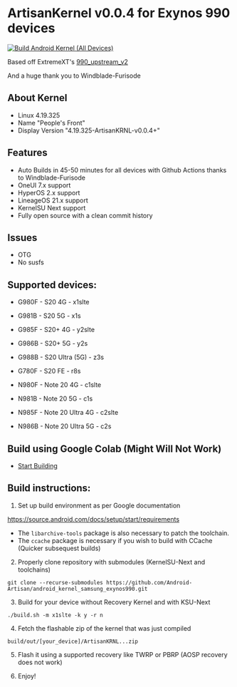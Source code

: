 # ArtisanKernel v0.0.4 for Exynos 990 devices
[![Build Android Kernel (All Devices)](https://github.com/Android-Artisan/android_kernel_samsung_exynos990/actions/workflows/build_all.yml/badge.svg)](https://github.com/Android-Artisan/android_kernel_samsung_exynos990/actions/workflows/build_all.yml)

Based off ExtremeXT's [990_upstream_v2](https://github.com/ExtremeXT/990_upstream_v2)

And a huge thank you to Windblade-Furisode

## About Kernel
- Linux 4.19.325
- Name "People's Front"
- Display Version "4.19.325-ArtisanKRNL-v0.0.4+"


## Features
- Auto Builds in 45-50 minutes for all devices with Github Actions thanks to Windblade-Furisode
- OneUI 7.x support
- HyperOS 2.x support
- LineageOS 21.x support
- KernelSU Next support
- Fully open source with a clean commit history
## Issues
- OTG
- No susfs
## Supported devices:

- G980F - S20 4G - x1slte

- G981B - S20 5G - x1s

- G985F - S20+ 4G - y2slte

- G986B - S20+ 5G - y2s

- G988B - S20 Ultra (5G) - z3s

- G780F - S20 FE - r8s

- N980F - Note 20 4G - c1slte

- N981B - Note 20 5G - c1s

- N985F - Note 20 Ultra 4G - c2slte

- N986B - Note 20 Ultra 5G - c2s

## Build using Google Colab (Might Will Not Work)

- [Start Building](https://colab.research.google.com/github/Android-Artisan/android_kernel_samsung_exynos990/blob/main/Build_ArtisanKRNL.ipynb)

## Build instructions:

1. Set up build environment as per Google documentation

https://source.android.com/docs/setup/start/requirements

* The `libarchive-tools` package is also necessary to patch the toolchain.
* The `ccache` package is necessary if you wish to build with CCache (Quicker subsequest builds)

2. Properly clone repository with submodules (KernelSU-Next and toolchains)

```git clone --recurse-submodules https://github.com/Android-Artisan/android_kernel_samsung_exynos990.git```

3. Build for your device without Recovery Kernel and with KSU-Next

```./build.sh -m x1slte -k y -r n```

4. Fetch the flashable zip of the kernel that was just compiled

```build/out/[your_device]/ArtisanKRNL...zip```

5. Flash it using a supported recovery like TWRP or PBRP (AOSP recovery does not work)

6. Enjoy!
